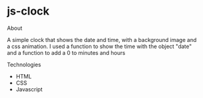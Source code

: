 # js-clock

About


A simple clock that shows the date and
time, with a background image and a
css animation.
I used a function to show the time with
the object "date" and a function to add a
0 to minutes and hours


Technologies
- HTML
- CSS
- Javascript
